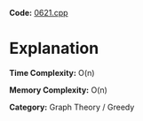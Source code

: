 **Code:** [0621.cpp](./0621.cpp)

# Explanation

**Time Complexity:** O(n)

**Memory Complexity:** O(n) 

**Category:** Graph Theory / Greedy

